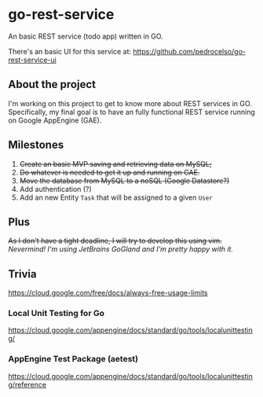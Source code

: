 # go-rest-service
An basic REST service (todo app) written in GO.

There's an basic UI for this service at: https://github.com/pedrocelso/go-rest-service-ui

## About the project
I'm working on this project to get to know more about REST services in GO. Specifically, my final goal is to have an fully functional REST service running on Google AppEngine (GAE).

## Milestones
1. ~~Create an basic MVP saving and retrieving data on MySQL;~~
2. ~~Do whatever is needed to get it up and running on GAE.~~
3. ~~Move the database from MySQL to a noSQL (Google Datastore?)~~
4. Add authentication (?)
5. Add an new Entity `Task` that will be assigned to a given `User`

## Plus
~~As I don't have a tight deadline, I will try to develop this using vim.~~
_Nevermind! I'm using JetBrains GoGland and I'm pretty happy with it._ 

## Trivia
https://cloud.google.com/free/docs/always-free-usage-limits 

### Local Unit Testing for Go
https://cloud.google.com/appengine/docs/standard/go/tools/localunittesting/

### AppEngine Test Package (aetest)
https://cloud.google.com/appengine/docs/standard/go/tools/localunittesting/reference

